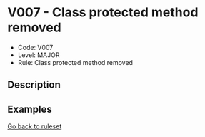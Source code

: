 # V007 - Class protected method removed

* Code: V007
* Level: MAJOR
* Rule: Class protected method removed

## Description

## Examples

[Go back to ruleset](../README.md)